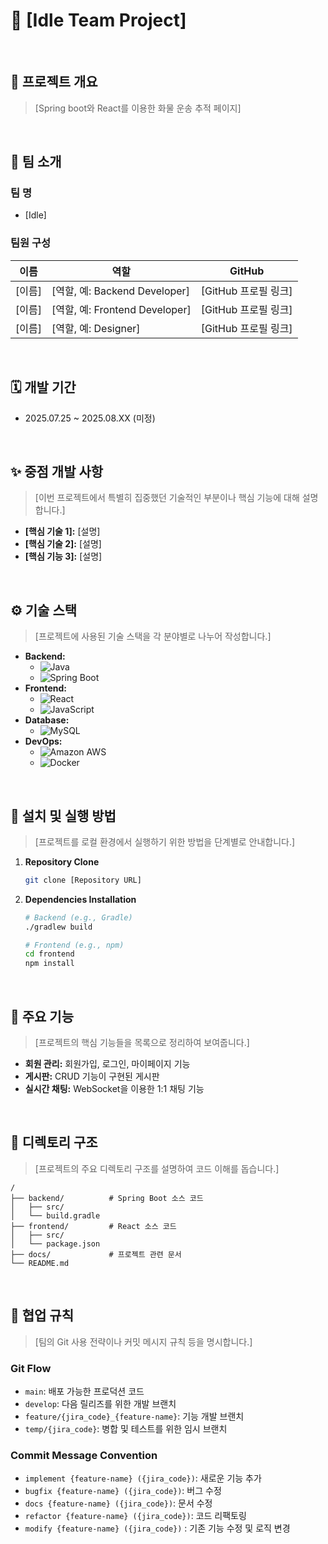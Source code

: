 # 📖 [Idle Team Project]

<br>

<!-- 프로젝트의 상태를 나타내는 뱃지를 추가할 수 있습니다. 예: build, coverage -->
<!-- ![Build Status](https://img.shields.io/badge/build-passing-brightgreen) -->

## 📝 프로젝트 개요

> [Spring boot와 React를 이용한 화물 운송 추적 페이지]

<br>

## 👥 팀 소개

### 팀 명
- [Idle]

### 팀원 구성
| 이름 | 역할 | GitHub |
| --- | --- | --- |
| [이름] | [역할, 예: Backend Developer] | [GitHub 프로필 링크] |
| [이름] | [역할, 예: Frontend Developer] | [GitHub 프로필 링크] |
| [이름] | [역할, 예: Designer] | [GitHub 프로필 링크] |

<br>

## 🗓️ 개발 기간
- 2025.07.25 ~ 2025.08.XX (미정)

<br>

## ✨ 중점 개발 사항
> [이번 프로젝트에서 특별히 집중했던 기술적인 부분이나 핵심 기능에 대해 설명합니다.]
- **[핵심 기술 1]:** [설명]
- **[핵심 기술 2]:** [설명]
- **[핵심 기능 3]:** [설명]

<br>

## ⚙️ 기술 스택
> [프로젝트에 사용된 기술 스택을 각 분야별로 나누어 작성합니다.]
- **Backend:**
  - ![Java](https://img.shields.io/badge/Java-007396?style=for-the-badge&logo=java&logoColor=white)
  - ![Spring Boot](https://img.shields.io/badge/Spring_Boot-6DB33F?style=for-the-badge&logo=spring-boot&logoColor=white)
- **Frontend:**
  - ![React](https://img.shields.io/badge/React-61DAFB?style=for-the-badge&logo=react&logoColor=black)
  - ![JavaScript](https://img.shields.io/badge/JavaScript-F7DF1E?style=for-the-badge&logo=javascript&logoColor=black)
- **Database:**
  - ![MySQL](https://img.shields.io/badge/MySQL-4479A1?style=for-the-badge&logo=mysql&logoColor=white)
- **DevOps:**
  - ![Amazon AWS](https://img.shields.io/badge/AWS-232F3E?style=for-the-badge&logo=amazon-aws&logoColor=white)
  - ![Docker](https://img.shields.io/badge/Docker-2496ED?style=for-the-badge&logo=docker&logoColor=white)

<br>

## 🚀 설치 및 실행 방법
> [프로젝트를 로컬 환경에서 실행하기 위한 방법을 단계별로 안내합니다.]
1. **Repository Clone**
   ```bash
   git clone [Repository URL]
   ```
2. **Dependencies Installation**
   ```bash
   # Backend (e.g., Gradle)
   ./gradlew build

   # Frontend (e.g., npm)
   cd frontend
   npm install
   ```

<br>

## 📌 주요 기능
> [프로젝트의 핵심 기능들을 목록으로 정리하여 보여줍니다.]
- **회원 관리:** 회원가입, 로그인, 마이페이지 기능
- **게시판:** CRUD 기능이 구현된 게시판
- **실시간 채팅:** WebSocket을 이용한 1:1 채팅 기능

<br>

## 📁 디렉토리 구조
> [프로젝트의 주요 디렉토리 구조를 설명하여 코드 이해를 돕습니다.]
```
/
├── backend/          # Spring Boot 소스 코드
│   ├── src/
│   └── build.gradle
├── frontend/         # React 소스 코드
│   ├── src/
│   └── package.json
├── docs/             # 프로젝트 관련 문서
└── README.md
```

<br>

## 🤝 협업 규칙 
> [팀의 Git 사용 전략이나 커밋 메시지 규칙 등을 명시합니다.]
### Git Flow
- `main`: 배포 가능한 프로덕션 코드
- `develop`: 다음 릴리즈를 위한 개발 브랜치
- `feature/{jira_code}_{feature-name}`: 기능 개발 브랜치
- `temp/{jira_code}`: 병합 및 테스트를 위한 임시 브랜치

### Commit Message Convention
- `implement {feature-name} ({jira_code})`: 새로운 기능 추가
- `bugfix {feature-name} ({jira_code})`: 버그 수정
- `docs {feature-name} ({jira_code})`: 문서 수정
- `refactor {feature-name} ({jira_code})`: 코드 리팩토링
- `modify {feature-name} ({jira_code})` : 기존 기능 수정 및 로직 변경

<br>
